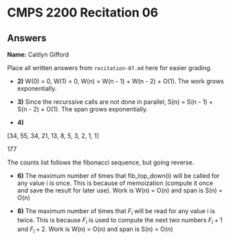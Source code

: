 # CMPS 2200 Recitation 06
## Answers

**Name:** Caitlyn Gifford


Place all written answers from `recitation-07.md` here for easier grading.



- **2)** W(0) = 0, W(1) = 0, W(n) = W(n - 1) + W(n - 2) + O(1). The work grows exponentially.

- **3)** Since the recurssive calls are not done in parallel, S(n) = S(n - 1) + S(n - 2) + O(1). The span grows exponentially.

- **4)** 

[34, 55, 34, 21, 13, 8, 5, 3, 2, 1, 1]

177

The counts list follows the fibonacci sequence, but going reverse. 

- **6)** The maximum number of times that fib_top_down(i) will be called for any value i is once. This is because of memoization (compute it once and save the result for later use). Work is W(n) = O(n) and span is S(n) = O(n)

- **8)**  The maximum number of times that $F_i$ will be read for any value i is twice. This is because $F_i$ is used to compute the next two numbers $F_i+1$ and $F_i+2$. Work is W(n) = O(n) and span is S(n) = O(n)
